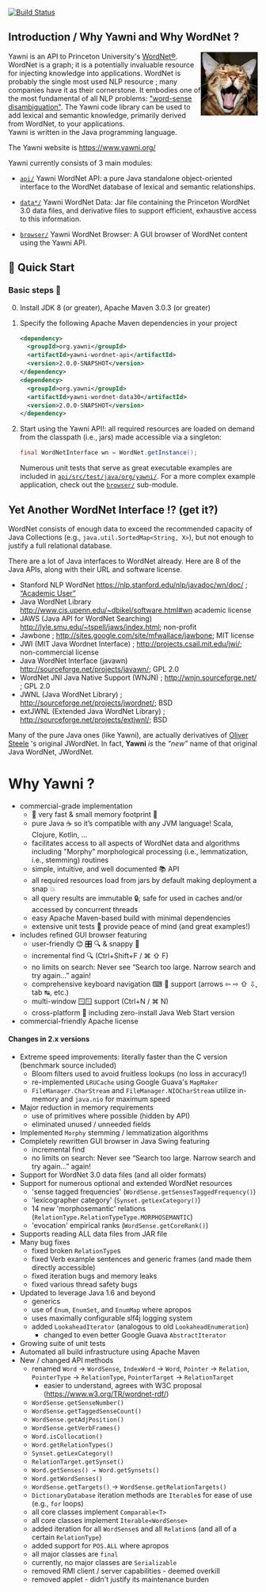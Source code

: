 [![Build Status](https://github.com/nezda/yawni/workflows/Java%20CI/badge.svg?branch=main)](https://github.com/nezda/yawni/actions)

## Introduction / Why Yawni and Why WordNet ?
<img alt="Yawning!" align="right" src=".assets/yawni-logo.png">

Yawni is an API to Princeton University's [WordNet®](https://wordnet.princeton.edu/).  WordNet is a graph; it is a potentially 
invaluable resource for injecting knowledge into applications.  WordNet is
probably the single most used NLP resource ; many companies have it as their
cornerstone.  It embodies one of the most fundamental of all NLP problems:
["word-sense disambiguation"](https://en.wikipedia.org/wiki/Word-sense_disambiguation).  The Yawni code library can be used to add lexical
and semantic knowledge, primarily derived from WordNet, to your applications.  
Yawni is written in the Java programming language.  

The Yawni website is <https://www.yawni.org/>

Yawni currently consists of 3 main modules:

* [`api/`](https://github.com/nezda/yawni/tree/main/api)
  Yawni WordNet API: a pure Java standalone object-oriented interface to the WordNet
  database of lexical and semantic relationships.

* [`data*/`](https://github.com/nezda/yawni/tree/main/data30)
  Yawni WordNet Data: Jar file containing the Princeton WordNet 3.0 data files, and derivative files to support efficient,
  exhaustive access to this information.

* [`browser/`](https://github.com/nezda/yawni/tree/main/browser)
  Yawni WordNet Browser: A GUI browser of WordNet content using the Yawni API.

## 🚀 Quick Start

### Basic steps 👣
0. Install JDK 8 (or greater), Apache Maven 3.0.3 (or greater)
1. Specify the following Apache Maven dependencies in your project
    
    ```xml
    <dependency>
      <groupId>org.yawni</groupId>
      <artifactId>yawni-wordnet-api</artifactId>
      <version>2.0.0-SNAPSHOT</version>
    </dependency>
    <dependency>
      <groupId>org.yawni</groupId>
      <artifactId>yawni-wordnet-data30</artifactId>
      <version>2.0.0-SNAPSHOT</version>
    </dependency>
    ```
    
2. Start using the Yawni API!: all required resources are loaded on demand
     from the classpath (i.e., jars) made accessible via a singleton:
     
    ```java
    final WordNetInterface wn = WordNet.getInstance();
    ```

   Numerous unit tests that serve as great executable examples are included 
   in [`api/src/test/java/org/yawni/`](https://github.com/nezda/yawni/tree/main/api/src/test/java/org/yawni/).  For a more complex example application, check 
   out the [`browser/`](https://github.com/nezda/yawni/tree/main/browser) sub-module.
     
## Yet Another WordNet Interface !? (get it?)

WordNet consists of enough data to exceed the recommended capacity of Java Collections 
(e.g., `java.util.SortedMap<String, X>`), but not enough to justify a full relational database.

There are a lot of Java interfaces to WordNet already.
Here are 8 of the Java APIs, along with their URL and software license.
- Stanford NLP WordNet <https://nlp.stanford.edu/nlp/javadoc/wn/doc/> ; [“Academic User”](https://nlp.stanford.edu/nlp/javadoc/wn/LICENSE)
- Java WordNet Library <http://www.cis.upenn.edu/~dbikel/software.html#wn> academic license
- JAWS (Java API for WordNet Searching) <http://lyle.smu.edu/~tspell/jaws/index.html>; non-profit
- Jawbone ; <http://sites.google.com/site/mfwallace/jawbone>; MIT license
- JWI (MIT Java Wordnet Interface) ; <http://projects.csail.mit.edu/jwi/>; non-commercial license
- Java WordNet Interface (javawn) <http://sourceforge.net/projects/javawn/>; GPL 2.0
- WordNet JNI Java Native Support (WNJN) ; <http://wnjn.sourceforge.net/> ; GPL 2.0
- JWNL (Java WordNet Library) ; <http://sourceforge.net/projects/jwordnet/>; BSD
- extJWNL (Extended Java WordNet Library) ; <http://sourceforge.net/projects/extjwnl/>; BSD

Many of the pure Java ones (like Yawni), are actually derivatives of [Oliver Steele](https://osteele.com/) 's original JWordNet. In fact, **Yawni** *is* the _“new”_ name of that original Java WordNet, JWordNet.

# Why Yawni ?
- commercial-grade implementation
  - 🚀 very fast & small memory footprint 👣
  - pure Java ☕ so it’s compatible with any JVM language! Scala, Clojure, Kotlin, …
  - facilitates access to all aspects of WordNet data and algorithms including "Morphy" morphological processing (i.e., lemmatization, i.e., stemming) routines
  - simple, intuitive, and well documented 📚 API
  - all required resources load from jars by default making deployment a snap 💥
  - all query results are immutable 🔒; safe for used in caches and/or accessed by concurrent threads
  - easy Apache Maven-based build with minimal dependencies
  - extensive unit tests 🧪 provide peace of mind (and great examples!)
- includes refined GUI browser featuring
  - user-friendly 😊 🎛 🔍 & snappy 🚀
  - incremental find 🔍 (Ctrl+Shift+F / ⌘ ⇧ F)
  - no limits on search: Never see “Search too large. Narrow search and try again...” again!  
  - comprehensive keyboard navigation ⌨ 🧭 support (arrows ⇦ ⇨ ⇧ ⇩, tab ↹, etc.)
  - multi-window 🪟🪟 support (Ctrl+N / ⌘ N)
  - cross-platform 🔀 including zero-install Java Web Start version
- commercial-friendly Apache license

#### Changes in 2.x versions

- Extreme speed improvements: literally faster than the C version (benchmark source included)
  - Bloom filters used to avoid fruitless lookups (no loss in accuracy!)
  - re-implemented `LRUCache` using Google Guava's `MapMaker`
  - `FileManager.CharStream` and `FileManager.NIOCharStream` utilize in-memory and `java.nio` for maximum speed
- Major reduction in memory requirements
  - use of primitives where possible (hidden by API)
  - eliminated unused / unneeded fields
- Implemented `Morphy` stemming / lemmatization algorithms
- Completely rewritten GUI browser in Java Swing featuring
  - incremental find
  - no limits on search: Never see “Search too large. Narrow search and try again...” again!
- Support for WordNet 3.0 data files (and all older formats)
- Support for numerous optional and extended WordNet resources
  - 'sense tagged frequencies' (`WordSense.getSensesTaggedFrequency()`)
  - 'lexicographer category' (`Synset.getLexCategory()`)
  - 14 new 'morphosemantic' relations (`RelationType.RelationTypeType.MORPHOSEMANTIC`)
  - 'evocation' empirical ranks (`WordSense.getCoreRank()`)
- Supports reading ALL data files from JAR file
- Many bug fixes
  - fixed broken `RelationType`s
  - fixed Verb example sentences and generic frames (and made them directly accessible)
  - fixed iteration bugs and memory leaks
  - fixed various thread safety bugs
- Updated to leverage Java 1.6 and beyond
  - generics
  - use of `Enum`, `EnumSet`, and `EnumMap` where apropos
  - uses maximally configurable slf4j logging system
  - added `LookaheadIterator` (analogous to old `LookaheadEnumeration`)
    - changed to even better Google Guava `AbstractIterator`
- Growing suite of unit tests
- Automated all build infrastructure using Apache Maven
- New / changed API methods
  - renamed `Word` → `WordSense`, `IndexWord` → `Word`, `Pointer` → `Relation`, `PointerType` → `RelationType`, `PointerTarget` → `RelationTarget`
    - easier to understand, agrees with W3C proposal (<https://www.w3.org/TR/wordnet-rdf/>)
  - `WordSense.getSenseNumber()`
  - `WordSense.getTaggedSenseCount()`
  - `WordSense.getAdjPosition()`
  - `WordSense.getVerbFrames()`
  - `Word.isCollocation()`
  - `Word.getRelationTypes()`
  - `Synset.getLexCategory()`
  - `RelationTarget.getSynset()`
  - `Word.getSenses() → Word.getSynsets()`
  - `Word.getWordSenses()`
  - `WordSense.getTargets()` → `WordSense.getRelationTargets()`
  - `DictionaryDatabase` iteration methods are `Iterable`s for ease of use (e.g., `for` loops)
  - all core classes implement `Comparable<T>`
  - all core classes implement `Iterable<WordSense>`
  - added iteration for all `WordSense`s and all `Relation`s (and all of a certain `RelationType`)
  - added support for `POS.ALL` where apropos
  - all major classes are `final`
  - currently, no major classes are `Serializable`
  - removed RMI client / server capabilities - deemed overkill 
  - removed applet - didn't justify its maintenance burden
